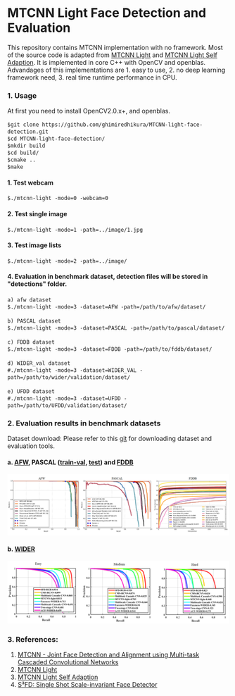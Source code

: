 # MTCNN Light Face Detection and Evaluation

This repository contains MTCNN implementation with no framework. Most of the source code is adapted from [MTCNN Light](https://github.com/AlphaQi/MTCNN-light) and [MTCNN Light Self Adaption](https://github.com/samylee/mtcnn_light_self_adaption). It is implemented in core C++ with OpenCV and openblas. Advandages of this implementations are 1. easy to use, 2. no deep learning framework need, 3. real time runtime performance in CPU.  

### 1. Usage

At first you need to install OpenCV2.0.x+, and openblas. 

```
$git clone https://github.com/ghimiredhikura/MTCNN-light-face-detection.git
$cd MTCNN-light-face-detection/
$mkdir build
$cd build/
$cmake ..
$make 
```
#### 1. Test webcam
```
$./mtcnn-light -mode=0 -webcam=0
```
#### 2. Test single image
```
$./mtcnn-light -mode=1 -path=../image/1.jpg
```
#### 3. Test image lists
```
$./mtcnn-light -mode=2 -path=../image/
```
#### 4. Evaluation in benchmark dataset, detection files will be stored in "detections" folder. 
```
a) afw dataset
$./mtcnn-light -mode=3 -dataset=AFW -path=/path/to/afw/dataset/

b) PASCAL dataset
$./mtcnn-light -mode=3 -dataset=PASCAL -path=/path/to/pascal/dataset/

c) FDDB dataset
$./mtcnn-light -mode=3 -dataset=FDDB -path=/path/to/fddb/dataset/

d) WIDER_val dataset
#./mtcnn-light -mode=3 -dataset=WIDER_VAL -path=/path/to/wider/validation/dataset/

e) UFDD dataset
#./mtcnn-light -mode=3 -dataset=UFDD -path=/path/to/UFDD/validation/dataset/
```

### 2. Evaluation results in benchmark datasets

Dataset download: Please refer to this [git](https://github.com/bonseyes/SFD/blob/master/docs/Test-Instructions.md) for downloading dataset and evaluation tools. 

#### a. [AFW](http://www.ics.uci.edu/~xzhu/face/), PASCAL ([train-val](http://host.robots.ox.ac.uk/pascal/VOC/voc2012/index.html), [test](http://host.robots.ox.ac.uk:8080/eval/challenges/voc2012/)) and [FDDB](http://vis-www.cs.umass.edu/fddb/index.html)
![Alt text](image/mtcnn-sfd_afw_pascal_fddb.PNG)
#### b. [WIDER](http://mmlab.ie.cuhk.edu.hk/projects/WIDERFace/)
![Alt text](https://github.com/bonseyes/SFD/blob/master/docs/assets/WIDER_sfd-mtcnn.PNG)

### 3. References:

1. [MTCNN - Joint Face Detection and Alignment using Multi-task Cascaded Convolutional Networks](https://kpzhang93.github.io/MTCNN_face_detection_alignment/index.html)
2. [MTCNN Light](https://github.com/AlphaQi/MTCNN-light)
3. [MTCNN Light Self Adaption](https://github.com/samylee/mtcnn_light_self_adaption)
4. [S³FD: Single Shot Scale-invariant Face Detector](https://github.com/bonseyes/SFD)
